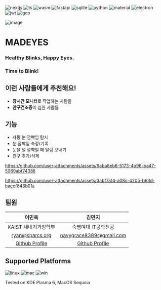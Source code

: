 
![nextjs](https://img.shields.io/badge/next%20js-000000?style=for-the-badge&logo=nextdotjs&logoColor=white)
![ts](https://img.shields.io/badge/TypeScript-007ACC?style=for-the-badge&logo=typescript&logoColor=white)
![wasm](https://img.shields.io/badge/WebAssembly-654FF0?style=for-the-badge&logo=WebAssembly&logoColor=white)
![fastapi](https://img.shields.io/badge/fastapi-109989?style=for-the-badge&logo=FASTAPI&logoColor=white)
![sqlite](https://img.shields.io/badge/Sqlite-003B57?style=for-the-badge&logo=sqlite&logoColor=white)
![python](https://img.shields.io/badge/Python-FFD43B?style=for-the-badge&logo=python&logoColor=blue)
![material](https://img.shields.io/badge/Material%20UI-007FFF?style=for-the-badge&logo=mui&logoColor=white)
![electron](https://img.shields.io/badge/Electron-2B2E3A?style=for-the-badge&logo=electron&logoColor=9FEAF9)
![jwt](https://img.shields.io/badge/JWT-000000?style=for-the-badge&logo=JSON%20web%20tokens&logoColor=white)
![gcp](https://img.shields.io/badge/Google_Cloud-4285F4?style=for-the-badge&logo=google-cloud&logoColor=white)


![image](https://github.com/user-attachments/assets/88ee7a14-364c-4496-9d53-ccbdede84d46)



# MADEYES

### Healthy Blinks, Happy Eyes.

### Time to Blink!

## 이런 사람들에게 추천해요!

- **장시간 모니터**로 작업하는 사람들
- **안구건조증**이 심한 사람들

## 기능

- 자동 눈 깜빡임 탐지
- 눈 깜빡임 측정/기록
- 눈을 덜 깜빡일 때 알림 보내기
- 친구 추가/삭제

https://github.com/user-attachments/assets/9aba8eb6-5173-4b96-ba47-5069abf74388


https://github.com/user-attachments/assets/3abf7a14-a08c-4205-b63d-baecf843b01a

## 팀원

| 이민욱 | 김민지 |
|:---:|:---:|
| KAIST 새내기과정학부 | 숙명여대 IT공학전공 |
| ryan@sparcs.org | navygrace8389@gmail.com  |
| [Github Profile](https://github.com/callasio) | [Github Profile](https://github.com/mjth1s1s) |

## Supported Platforms

![linux](https://img.shields.io/badge/Linux-FCC624?style=for-the-badge&logo=linux&logoColor=black)
![mac](https://img.shields.io/badge/mac%20os-000000?style=for-the-badge&logo=apple&logoColor=white)
![win](https://img.shields.io/badge/Windows-0078D6?style=for-the-badge&logo=windows&logoColor=white)

Tested on KDE Plasma 6, MacOS Sequoia
